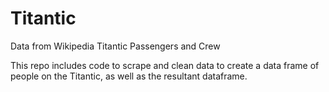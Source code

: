 # Titantic
Data from Wikipedia Titantic Passengers and Crew

This repo includes code to scrape and clean data to create a data frame of people on the Titantic, as well as the resultant dataframe. 
